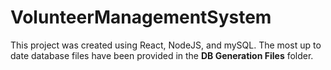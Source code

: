 # VolunteerManagementSystem

This project was created using React, NodeJS, and mySQL. The most up to date database files have been provided in the **DB Generation Files** folder.
